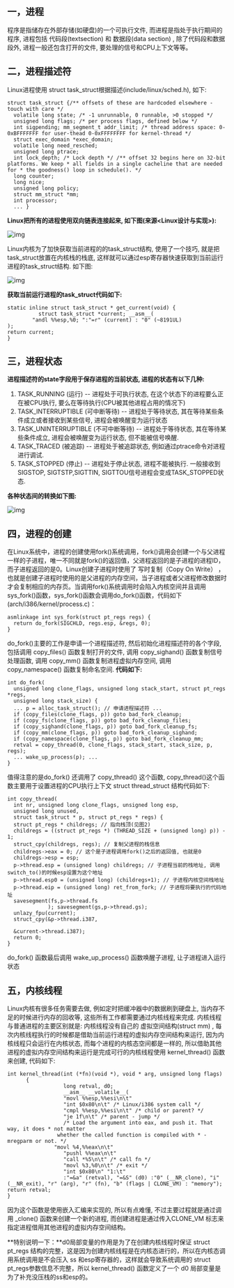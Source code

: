 ## 一，进程

程序是指储存在外部存储(如硬盘)的一个可执行文件, 而进程是指处于执行期间的程序, 进程包括 代码段(textsection) 和 数据段(data section) , 除了代码段和数据段外, 进程一般还包含打开的文件, 要处理的信号和CPU上下文等等。

## 二，进程描述符

Linux进程使用 struct task_struct根据描述(include/linux/sched.h), 如下:

```text
struct task_struct {/** offsets of these are hardcoded elsewhere - touch with care */ 
  volatile long state; /* -1 unrunnable, 0 runnable, >0 stopped */ 
  unsigned long flags; /* per process flags, defined below */ 
  int sigpending; mm_segment_t addr_limit; /* thread address space: 0-0xBFFFFFFF for user-thead 0-0xFFFFFFFF for kernel-thread */ 
  struct exec_domain *exec_domain; 
  volatile long need_resched;
  unsigned long ptrace;
  int lock_depth; /* Lock depth */ /** offset 32 begins here on 32-bit platforms. We keep * all fields in a single cacheline that are needed for * the goodness() loop in schedule(). */
  long counter; 
  long nice; 
  unsigned long policy; 
  struct mm_struct *mm;
  int processor;
  ... }
```

**Linux把所有的进程使用双向链表连接起来, 如下图(来源<Linux设计与实现>):**

![img](v2-43d9ec266d5c37594e4de7d5758ba50e_720w.webp)

Linux内核为了加快获取当前进程的的task_struct结构, 使用了一个技巧, 就是把task_struct放置在内核栈的栈底, 这样就可以通过esp寄存器快速获取到当前运行进程的task_struct结构. 如下图:

![img](v2-eedd18a394eedd6829849cc25e89dc17_720w.webp)

**获取当前运行进程的task_struct代码如下:**

```text
static inline struct task_struct * get_current(void) { 
          struct task_struct *current; __asm__(
        "andl %%esp,%0; ":"=r" (current) : "0" (~8191UL)
); 
return current;
}
```

## 三，进程状态

**进程描述符的state字段用于保存进程的当前状态, 进程的状态有以下几种:**

1. TASK_RUNNING (运行) -- 进程处于可执行状态, 在这个状态下的进程要么正在被CPU执行, 要么在等待执行(CPU被其他进程占用的情况下)
2. TASK_INTERRUPTIBLE (可中断等待) -- 进程处于等待状态, 其在等待某些条件成立或者接收到某些信号, 进程会被唤醒变为运行状态
3. TASK_UNINTERRUPTIBLE (不可中断等待) -- 进程处于等待状态, 其在等待某些条件成立, 进程会被唤醒变为运行状态, 但不能被信号唤醒.
4. TASK_TRACED (被追踪) -- 进程处于被追踪状态, 例如通过ptrace命令对进程进行调试.
5. TASK_STOPPED (停止) -- 进程处于停止状态, 进程不能被执行. 一般接收到SIGSTOP, SIGTSTP,SIGTTIN, SIGTTOU信号进程会变成TASK_STOPPED状态.

**各种状态间的转换如下图:**

![img](v2-c0b28d06c4e8f8436d3e94efd820af9e_720w.webp)

## 四，进程的创建

在Linux系统中，进程的创建使用fork()系统调用，fork()调用会创建一个与父进程一样的子进程，唯一不同就是fork()的返回值，父进程返回的是子进程的进程ID，而子进程返回的是0。Linux创建子进程时使用了 写时复制（Copy On Write） ，也就是创建子进程时使用的是父进程的内存空间，当子进程或者父进程修改数据时才会复制相应的内存页。当调用fork()系统调用时会陷入内核空间并且调用sys_fork()函数，sys_fork()函数会调用do_fork()函数，代码如下(arch/i386/kernel/process.c)：

```text
asmlinkage int sys_fork(struct pt_regs regs) { 
  return do_fork(SIGCHLD, regs.esp, &regs, 0); 
}
```

do_fork()主要的工作是申请一个进程描述符, 然后初始化进程描述符的各个字段, 包括调用 copy_files() 函数复制打开的文件, 调用 copy_sighand() 函数复制信号处理函数, 调用 copy_mm() 函数复制进程虚拟内存空间, 调用 copy_namespace() 函数复制命名空间. **代码如下:**

```text
int do_fork( 
  unsigned long clone_flags, unsigned long stack_start, struct pt_regs *regs, 
  unsigned long stack_size) { 
  ... p = alloc_task_struct(); // 申请进程描述符 ... 
  if (copy_files(clone_flags, p)) goto bad_fork_cleanup;
  if (copy_fs(clone_flags, p)) goto bad_fork_cleanup_files; 
  if (copy_sighand(clone_flags, p)) goto bad_fork_cleanup_fs;
  if (copy_mm(clone_flags, p)) goto bad_fork_cleanup_sighand; 
  if (copy_namespace(clone_flags, p)) goto bad_fork_cleanup_mm; 
  retval = copy_thread(0, clone_flags, stack_start, stack_size, p, regs); 
  ... wake_up_process(p); ... 
}
```

值得注意的是do_fork() 还调用了 copy_thread() 这个函数, copy_thread()这个函数主要用于设置进程的CPU执行上下文 struct thread_struct 结构代码如下:

```text
int copy_thread(
  int nr, unsigned long clone_flags, unsigned long esp, 
  unsigned long unused, 
  struct task_struct * p, struct pt_regs * regs) { 
  struct pt_regs * childregs; // 指向栈顶(见图2) 
  childregs = ((struct pt_regs *) (THREAD_SIZE + (unsigned long) p)) - 1;
  struct_cpy(childregs, regs); // 复制父进程的栈信息 
  childregs->eax = 0; // 这个是子进程调用fork()之后的返回值, 也就是0 
  childregs->esp = esp;
  p->thread.esp = (unsigned long) childregs; // 子进程当前的栈地址, 调用 switch_to()的时候esp设置为这个地址 
  p->thread.esp0 = (unsigned long) (childregs+1); // 子进程内核空间栈地址 
  p->thread.eip = (unsigned long) ret_from_fork; // 子进程将要执行的代码地址 
  savesegment(fs,p->thread.fs
             ); savesegment(gs,p->thread.gs); 
  unlazy_fpu(current); 
  struct_cpy(&p->thread.i387,
             
  &current->thread.i387); 
  return 0;
}
```

do_fork() 函数最后调用 wake_up_process() 函数唤醒子进程, 让子进程进入运行状态

## 五，内核线程

Linux内核有很多任务需要去做, 例如定时把缓冲器中的数据刷到硬盘上, 当内存不足的时候进行内存的回收等, 这些所有工作都需要通过内核线程来完成. 内核线程与普通进程的主要区别就是: 内核线程没有自己的 虚拟空间结构(struct mm) , 每次内核线程执行的时候都是借助当前运行进程的虚拟内存空间结构来运行, 因为内核线程只会运行在内核状态, 而每个进程的内核态空间都是一样的, 所以借助其他进程的虚拟内存空间结构来运行是完成可行的内核线程使用 kernel_thread() 函数来创建, 代码如下:

```text
int kernel_thread(int (*fn)(void *), void * arg, unsigned long flags)
      {
                  long retval, d0;
                  __asm__ __volatile__(
                  "movl %%esp,%%esi\n\t"
                  "int $0x80\n\t" /* Linux/i386 system call */ 
                  "cmpl %%esp,%%esi\n\t" /* child or parent? */ 
                  "je 1f\n\t" /* parent - jump */
                  /* Load the argument into eax, and push it. That way, it does * not matter  
                whether the called function is compiled with * -mregparm or not. */
               "movl %4,%%eax\n\t"
                  "pushl %%eax\n\t" 
                  "call *%5\n\t" /* call fn */ 
                  "movl %3,%0\n\t" /* exit */
                  "int $0x80\n" "1:\t"
                  :"=&a" (retval), "=&S" (d0) :"0" (__NR_clone), "i" (__NR_exit), "r" (arg), "r" (fn), "b" (flags | CLONE_VM) : "memory");
return retval; 
}
```

因为这个函数是使用嵌入汇编来实现的, 所以有点难懂, 不过主要过程就是通过调用 _clone() 函数来创建一个新的进程, 而创建进程是通过传入CLONE_VM 标志来指定进程借用其他进程的虚拟内存空间结构。

**特别说明一下：**d0局部变量的作用是为了在创建内核线程时保证 struct pt_regs 结构的完整，这是因为创建内核线程是在内核态进行的，所以在内核态调用系统调用是不会压入 ss 和esp寄存器的，这样就会导致系统调用的 struct pt_regs参数信息不完整，所以 kernel_thread() 函数定义了一个 d0 局部变量是为了补充没压栈的ss和esp的。
